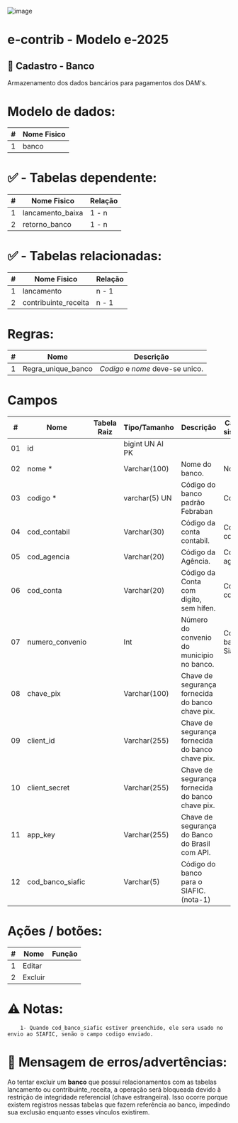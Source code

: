 ![image](https://github.com/user-attachments/assets/04662de1-1516-48d7-bb8c-50b38989e58b)
# e-contrib - Modelo e-2025 
## 🏦 Cadastro - Banco  
Armazenamento dos dados bancários para pagamentos dos DAM's.

# Modelo de dados:
 **\#**  |**Nome Fisico**               |
---------|------------------------------|
1        | banco                        |

#   ✅ - Tabelas dependente:
 **\#**  |**Nome Fisico**               |   **Relação** |
---------|------------------------------|---------------|      
1        | lancamento_baixa             |     1 - n     |
2        | retorno_banco                |     1 - n     |

#   ✅ - Tabelas relacionadas:
 **\#**  |**Nome Fisico**               |   **Relação** |
---------|------------------------------|---------------| 
1        | lancamento                   |     n - 1     |
2        | contribuinte_receita         |     n - 1     |



# Regras:
 **\#**  |**Nome**                      |   **Descrição**                                               |
---------|------------------------------|---------------------------------------------------------------|      
1        | Regra_unique_banco           |  *Codigo* e *nome* deve-se unico.                             |



#  Campos
 **\#**  | **Nome**                     | **Tabela Raiz**         | **Tipo/Tamanho**        | **Descrição**                                                                        | **Campo sistema**                      | 
---------|------------------------------|-------------------------|-------------------------|--------------------------------------------------------------------------------------|----------------------------------------|
01       | id                           |                         | bigint UN AI PK         |                                                                                      |                                        |
02       | nome *                       |                         | Varchar(100)            | Nome do banco.                                                                       | Nome                                   |
03       | codigo *                     |                         | varchar(5) UN           | Código do banco padrão Febraban                                                      | Código                                 |
04       | cod_contabil                 |                         | Varchar(30)             | Código da conta contabil.                                                            | Código contábil                        |
05       | cod_agencia                  |                         | Varchar(20)             | Código da Agência.                                                                   | Código agência                         |
06       | cod_conta                    |                         | Varchar(20)             | Código da Conta com digito, sem hífen.                                               | Código conta                           |
07       | numero_convenio              |                         | Int                     | Número do convenio do municipio no banco.                                            | Código banco Siafic                    | 
08       | chave_pix                    |                         | Varchar(100)            | Chave de segurança fornecida do banco chave pix.                                     ||
09       | client_id                    |                         | Varchar(255)            | Chave de segurança fornecida do banco chave pix.                                     || 
10       | client_secret                |                         | Varchar(255)            | Chave de segurança fornecida do banco chave pix.                                     ||
11       | app_key                      |                         | Varchar(255)            | Chave de segurança do Banco do Brasil com API.                                       ||
12       | cod_banco_siafic             |                         | Varchar(5)              | Código do banco para o SIAFIC. (nota-1)                                              ||

# Ações / botões:
 **\#**  |**Nome**                      |   **Função**  |
---------|------------------------------|---------------|
1        | Editar                       |               |
2        | Excluir                      |               |

# ⚠️ Notas: 

        1- Quando cod_banco_siafic estiver preenchido, ele sera usado no envio ao SIAFIC, senão o campo codigo enviado.       

# 📄 Mensagem de erros/advertências: 
Ao tentar excluir um **banco** que possui relacionamentos com as tabelas lancamento ou contribuinte_receita, a operação será bloqueada devido à restrição de integridade referencial (chave estrangeira). Isso ocorre porque existem registros nessas tabelas que fazem referência ao banco, impedindo sua exclusão enquanto esses vínculos existirem.

